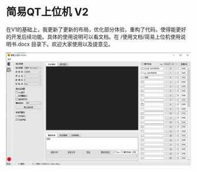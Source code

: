 # 简易QT上位机 V2

在V1的基础上，我更新了更新的布局，优化部分体验，重构了代码，使得能更好的开发后续功能。具体的使用说明可以看文档。在  /使用文档/简易上位机使用说明书.docx   目录下。欢迎大家使用以及提意见。

![image-20251019205201675](image/readme/image-20251019205201675.png)